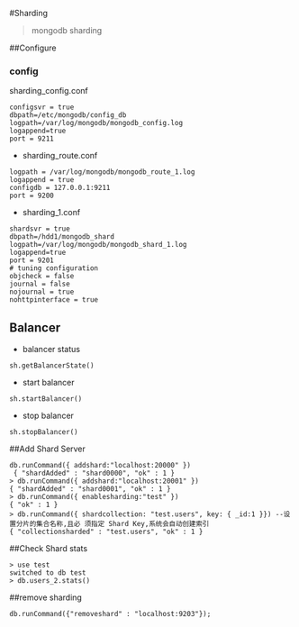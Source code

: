 
#Sharding


> mongodb sharding 


##Configure

### config
sharding_config.conf

```
configsvr = true
dbpath=/etc/mongodb/config_db
logpath=/var/log/mongodb/mongodb_config.log
logappend=true
port = 9211
```

* sharding_route.conf


```
logpath = /var/log/mongodb/mongodb_route_1.log
logappend = true
configdb = 127.0.0.1:9211
port = 9200
```

* sharding_1.conf

```
shardsvr = true
dbpath=/hdd1/mongodb_shard
logpath=/var/log/mongodb/mongodb_shard_1.log
logappend=true
port = 9201
# tuning configuration
objcheck = false
journal = false
nojournal = true
nohttpinterface = true
```



## Balancer

* balancer status

```
sh.getBalancerState()
```

* start balancer

```
sh.startBalancer()
```

* stop balancer

```
sh.stopBalancer()
```

##Add Shard Server

```
db.runCommand({ addshard:"localhost:20000" })
￼{ "shardAdded" : "shard0000", "ok" : 1 }
> db.runCommand({ addshard:"localhost:20001" })
{ "shardAdded" : "shard0001", "ok" : 1 }
> db.runCommand({ enablesharding:"test" })
{ "ok" : 1 }
> db.runCommand({ shardcollection: "test.users", key: { _id:1 }}) --设置分片的集合名称,且必 须指定 Shard Key,系统会自动创建索引
{ "collectionsharded" : "test.users", "ok" : 1 }

```

##Check Shard stats

```
> use test
switched to db test 
> db.users_2.stats()
```

##remove sharding

```
db.runCommand({"removeshard" : "localhost:9203"});
``` 